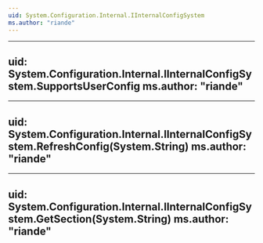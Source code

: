 ```yaml
---
uid: System.Configuration.Internal.IInternalConfigSystem
ms.author: "riande"
---
```


---
uid: System.Configuration.Internal.IInternalConfigSystem.SupportsUserConfig
ms.author: "riande"
---

---
uid: System.Configuration.Internal.IInternalConfigSystem.RefreshConfig(System.String)
ms.author: "riande"
---

---
uid: System.Configuration.Internal.IInternalConfigSystem.GetSection(System.String)
ms.author: "riande"
---
